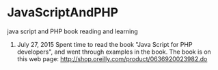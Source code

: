 # JavaScriptAndPHP
java script and PHP book reading and learning

1. July 27, 2015 
Spent time to read the book "Java Script for PHP developers", and went through examples in the book. 
The book is on this web page: 
http://shop.oreilly.com/product/0636920023982.do


